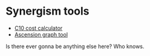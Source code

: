 # Synergism tools

* [C10 cost calculator](https://kewne7768.github.io/synergism-tools/c10calc.html)
* [Ascension graph tool](https://kewne7768.github.io/synergism-tools/graph.html)

Is there ever gonna be anything else here? Who knows.